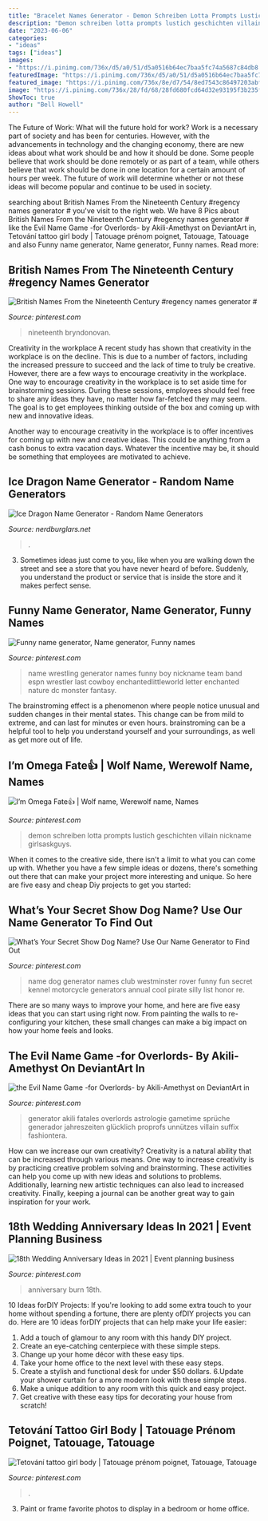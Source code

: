 ```yaml
---
title: "Bracelet Names Generator - Demon Schreiben Lotta Prompts Lustich Geschichten Villain Nickname Girlsaskguys"
description: "Demon schreiben lotta prompts lustich geschichten villain nickname girlsaskguys"
date: "2023-06-06"
categories:
- "ideas"
tags: ["ideas"]
images:
- "https://i.pinimg.com/736x/d5/a0/51/d5a0516b64ec7baa5fc74a5687c84db8.jpg"
featuredImage: "https://i.pinimg.com/736x/d5/a0/51/d5a0516b64ec7baa5fc74a5687c84db8.jpg"
featured_image: "https://i.pinimg.com/736x/8e/d7/54/8ed7543c86497203abf916008b2c1941.jpg"
image: "https://i.pinimg.com/736x/28/fd/68/28fd680fcd64d32e93195f3b235f0748.jpg"
ShowToc: true
author: "Bell Howell"
---
```



The Future of Work: What will the future hold for work?
Work is a necessary part of society and has been for centuries. However, with the advancements in technology and the changing economy, there are new ideas about what work should be and how it should be done. Some people believe that work should be done remotely or as part of a team, while others believe that work should be done in one location for a certain amount of hours per week. The future of work will determine whether or not these ideas will become popular and continue to be used in society.

	

		
searching about British Names From the Nineteenth Century #regency names generator # you've visit to the right web. We have 8 Pics about British Names From the Nineteenth Century #regency names generator # like the Evil Name Game -for Overlords- by Akili-Amethyst on DeviantArt in, Tetování tattoo girl body | Tatouage prénom poignet, Tatouage, Tatouage and also Funny name generator, Name generator, Funny names. Read more:
		
    
## British Names From The Nineteenth Century #regency Names Generator #

<img loading=lazy src="https://i.pinimg.com/736x/7a/80/3b/7a803b6de9956766ab04afe715008a48.jpg" onerror="this.onerror=null;this.src='https://tse4.mm.bing.net/th?id=OIP.VB1ipfSzpgqMQ9wqYRnVegHaLG&amp;pid=15.1';" alt="British Names From the Nineteenth Century #regency names generator #">

_Source: pinterest.com_

>nineteenth bryndonovan. 

	

Creativity in the workplace
A recent study has shown that creativity in the workplace is on the decline. This is due to a number of factors, including the increased pressure to succeed and the lack of time to truly be creative. However, there are a few ways to encourage creativity in the workplace.
One way to encourage creativity in the workplace is to set aside time for brainstorming sessions. During these sessions, employees should feel free to share any ideas they have, no matter how far-fetched they may seem. The goal is to get employees thinking outside of the box and coming up with new and innovative ideas.

Another way to encourage creativity in the workplace is to offer incentives for coming up with new and creative ideas. This could be anything from a cash bonus to extra vacation days. Whatever the incentive may be, it should be something that employees are motivated to achieve.

    
## Ice Dragon Name Generator - Random Name Generators

<img loading=lazy src="https://img.nerdburglars.net/wp-content/uploads/2020/05/dragon-4669643_1920.jpg" onerror="this.onerror=null;this.src='https://tse2.mm.bing.net/th?id=OIP.KGJo6ptIhuqHF87oz4QnHgHaDw&amp;pid=15.1';" alt="Ice Dragon Name Generator - Random Name Generators">

_Source: nerdburglars.net_

>. 

	

3. Sometimes ideas just come to you, like when you are walking down the street and see a store that you have never heard of before. Suddenly, you understand the product or service that is inside the store and it makes perfect sense.

    
## Funny Name Generator, Name Generator, Funny Names

<img loading=lazy src="https://i.pinimg.com/736x/07/dc/50/07dc503f071b62bb3901f2fc9b74615c.jpg" onerror="this.onerror=null;this.src='https://tse1.mm.bing.net/th?id=OIP.hyyIX6AuxrkeJdZ5ZlM33wHaHa&amp;pid=15.1';" alt="Funny name generator, Name generator, Funny names">

_Source: pinterest.com_

>name wrestling generator names funny boy nickname team band espn wrestler last cowboy enchantedlittleworld letter enchanted nature dc monster fantasy. 

	

The brainstroming effect is a phenomenon where people notice unusual and sudden changes in their mental states. This change can be from mild to extreme, and can last for minutes or even hours. brainstroming can be a helpful tool to help you understand yourself and your surroundings, as well as get more out of life.

    
## I’m Omega Fate👍 | Wolf Name, Werewolf Name, Names

<img loading=lazy src="https://i.pinimg.com/736x/fd/f5/8b/fdf58b07a29fc3e638e939346208f902.jpg" onerror="this.onerror=null;this.src='https://tse2.mm.bing.net/th?id=OIP.NtC-X689pRg3fWpsfUBbigHaJ3&amp;pid=15.1';" alt="I’m Omega Fate👍 | Wolf name, Werewolf name, Names">

_Source: pinterest.com_

>demon schreiben lotta prompts lustich geschichten villain nickname girlsaskguys. 

	

When it comes to the creative side, there isn't a limit to what you can come up with. Whether you have a few simple ideas or dozens, there's something out there that can make your project more interesting and unique. So here are five easy and cheap Diy projects to get you started: 

    
## What’s Your Secret Show Dog Name? Use Our Name Generator To Find Out

<img loading=lazy src="https://i.pinimg.com/736x/8e/d7/54/8ed7543c86497203abf916008b2c1941.jpg" onerror="this.onerror=null;this.src='https://tse2.mm.bing.net/th?id=OIP.M_alSI9PAFJnEAOB2GJ7ZgHaNr&amp;pid=15.1';" alt="What’s Your Secret Show Dog Name? Use Our Name Generator to Find Out">

_Source: pinterest.com_

>name dog generator names club westminster rover funny fun secret kennel motorcycle generators annual cool pirate silly list honor re. 

	

There are so many ways to improve your home, and here are five easy ideas that you can start using right now. From painting the walls to re-configuring your kitchen, these small changes can make a big impact on how your home feels and looks.

    
## The Evil Name Game -for Overlords- By Akili-Amethyst On DeviantArt In

<img loading=lazy src="https://i.pinimg.com/736x/28/fd/68/28fd680fcd64d32e93195f3b235f0748.jpg" onerror="this.onerror=null;this.src='https://tse3.mm.bing.net/th?id=OIP.IbDZtEmLB7XpqsJPMjnsTAHaJv&amp;pid=15.1';" alt="the Evil Name Game -for Overlords- by Akili-Amethyst on DeviantArt in">

_Source: pinterest.com_

>generator akili fatales overlords astrologie gametime sprüche generador jahreszeiten glücklich proprofs unnützes villain suffix fashiontera. 

	

How can we increase our own creativity?
Creativity is a natural ability that can be increased through various means. One way to increase creativity is by practicing creative problem solving and brainstorming. These activities can help you come up with new ideas and solutions to problems. Additionally, learning new artistic techniques can also lead to increased creativity. Finally, keeping a journal can be another great way to gain inspiration for your work.

    
## 18th Wedding Anniversary Ideas In 2021 | Event Planning Business

<img loading=lazy src="https://i.pinimg.com/736x/fd/0d/a3/fd0da33db94bd1cafecd7709a939c20f.jpg" onerror="this.onerror=null;this.src='https://tse1.mm.bing.net/th?id=OIP.Ww3VG4kZ4rpPewri7NTXYwHaLG&amp;pid=15.1';" alt="18th Wedding Anniversary Ideas in 2021 | Event planning business">

_Source: pinterest.com_

>anniversary burn 18th. 

	

10 Ideas forDIY Projects:
If you're looking to add some extra touch to your home without spending a fortune, there are plenty ofDIY projects you can do. Here are 10 ideas forDIY projects that can help make your life easier:
1. Add a touch of glamour to any room with this handy DIY project.
2. Create an eye-catching centerpiece with these simple steps.
3. Change up your home décor with these easy tips.
4. Take your home office to the next level with these easy steps.
5. Create a stylish and functional desk for under $50 dollars. 
6.Update your shower curtain for a more modern look with these simple steps. 
7. Make a unique addition to any room with this quick and easy project. 
8. Get creative with these easy tips for decorating your house from scratch!

    
## Tetování Tattoo Girl Body | Tatouage Prénom Poignet, Tatouage, Tatouage

<img loading=lazy src="https://i.pinimg.com/736x/d5/a0/51/d5a0516b64ec7baa5fc74a5687c84db8.jpg" onerror="this.onerror=null;this.src='https://tse1.mm.bing.net/th?id=OIP.VFy9BzmXzNF4FQcxvh31GwHaJ4&amp;pid=15.1';" alt="Tetování tattoo girl body | Tatouage prénom poignet, Tatouage, Tatouage">

_Source: pinterest.com_

>. 

	

3. Paint or frame favorite photos to display in a bedroom or home office.

